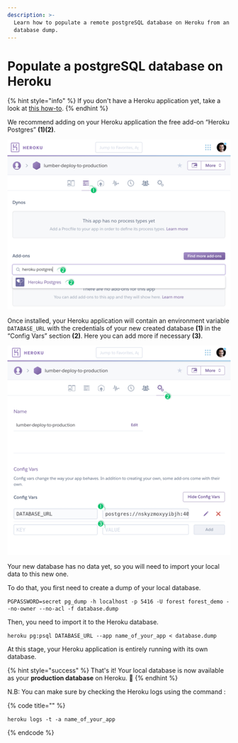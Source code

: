 ```yaml
---
description: >-
  Learn how to populate a remote postgreSQL database on Heroku from an existing
  database dump.
---
```


# Populate a postgreSQL database on Heroku

{% hint style="info" %}
If you don't have a Heroku application yet, take a look at [this how-to](../setup/deploy-to-production-on-heroku.md).
{% endhint %}

We recommend adding on your Heroku application the free add-on “Heroku Postgres” **(1)(2)**.

![](<../../.gitbook/assets/deploy heroku 4 (1).png>)

Once installed, your Heroku application will contain an environment variable `DATABASE_URL` with the credentials of your new created database **(1)** in the “Config Vars” section **(2)**. Here you can add more if necessary **(3)**.

![](<../../.gitbook/assets/deploy heroku 5 (1).png>)

Your new database has no data yet, so you will need to import your local data to this new one.&#x20;

To do that, you first need to create a dump of your local database.&#x20;

```
PGPASSWORD=secret pg_dump -h localhost -p 5416 -U forest forest_demo --no-owner --no-acl -f database.dump
```

Then, you need to import it to the Heroku database.

```
heroku pg:psql DATABASE_URL --app name_of_your_app < database.dump
```

At this stage, your Heroku application is entirely running with its own database. &#x20;

{% hint style="success" %}
That's it! Your local database is now available as your **production database** on Heroku. 🎉
{% endhint %}

N.B: You can make sure by checking the Heroku logs using the command :

{% code title="" %}
```
heroku logs -t -a name_of_your_app
```
{% endcode %}

